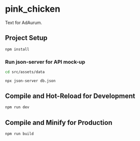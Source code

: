 # pink_chicken

Text for AdAurum.


## Project Setup

```sh
npm install
```
### Run json-server for API mock-up
```sh
cd src/assets/data
```
```sh
npx json-server db.json
```
## Compile and Hot-Reload for Development

```sh
npm run dev
```

## Compile and Minify for Production

```sh
npm run build
```
